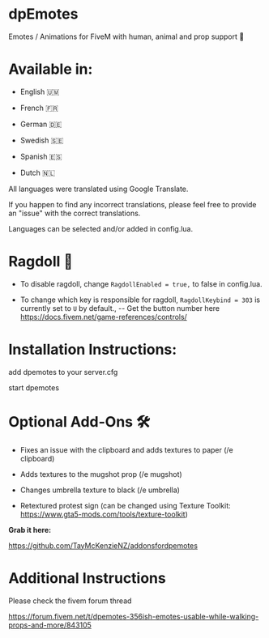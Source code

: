 # dpEmotes

Emotes / Animations for FiveM with human, animal and prop support 🐩

# Available in:

* English 🇺🇲

* French 🇫🇷

* German 🇩🇪

* Swedish 🇸🇪

* Spanish 🇪🇸

* Dutch 🇳🇱

All languages were translated using Google Translate.

If you happen to find any incorrect translations, please feel free to provide an "issue" with the correct translations.

Languages can be selected and/or added in config.lua.

# Ragdoll 🥴

* To disable ragdoll, change `RagdollEnabled = true,` to false in config.lua.

* To change which key is responsible for ragdoll, `RagdollKeybind = 303` is currently set to `U` by default., -- Get the button number here https://docs.fivem.net/game-references/controls/


# Installation Instructions:

add dpemotes to your server.cfg

start dpemotes

# Optional Add-Ons 🛠️

* Fixes an issue with the clipboard and adds textures to paper (/e clipboard)

* Adds textures to the mugshot prop (/e mugshot)

* Changes umbrella texture to black (/e umbrella)

* Retextured protest sign (can be changed using Texture Toolkit: https://www.gta5-mods.com/tools/texture-toolkit)

**Grab it here:** 

https://github.com/TayMcKenzieNZ/addonsfordpemotes


# Additional Instructions 

Please check the fivem forum thread

https://forum.fivem.net/t/dpemotes-356ish-emotes-usable-while-walking-props-and-more/843105
